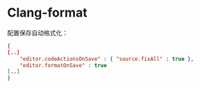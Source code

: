 # Clang-format
配置保存自动格式化：
```json
{
[..]
    "editor.codeActionsOnSave" : { "source.fixAll" : true },
    "editor.formatOnSave" : true
[..]
}
```